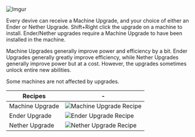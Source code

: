 ![Imgur](https://i.imgur.com/c28IUDi.png)

Every devive can receive a Machine Upgrade, and your choice of either an Ender or Nether Upgrade. Shift+Right click the upgrade on a machine to install. Ender/Nether upgrades require a Machine Upgrade to have been installed in the machine.

Machine Upgrades generally improve power and efficiency by a bit. Ender Upgrades generally greatly improve efficiency, while Nether Upgrades generally improve power but at a cost. However, the upgrades sometimes unlock entire new abilities.

Some machines are not affected by upgrades.

Recipes | -
----|----
Machine Upgrade | ![Machine Upgrade Recipe](https://i.imgur.com/c1mrLQ3.png)
Ender Upgrade | ![Ender Upgrade Recipe](https://i.imgur.com/imgR3m5.png)
Nether Upgrade | ![Nether Upgrade Recipe](https://i.imgur.com/fXB708d.png)